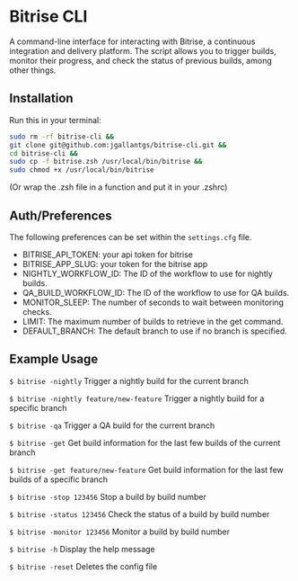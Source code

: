 # Bitrise CLI

A command-line interface for interacting with Bitrise, a continuous integration and delivery platform. The script allows you to trigger builds, monitor their progress, and check the status of previous builds, among other things.

## Installation

Run this in your terminal:
```sh
sudo rm -rf bitrise-cli &&
git clone git@github.com:jgallantgs/bitrise-cli.git &&
cd bitrise-cli &&
sudo cp -f bitrise.zsh /usr/local/bin/bitrise &&
sudo chmod +x /usr/local/bin/bitrise
```
(Or wrap the .zsh file in a function and put it in your .zshrc)

## Auth/Preferences
The following preferences can be set within the `settings.cfg` file.

- BITRISE_API_TOKEN: your api token for bitrise
- BITRISE_APP_SLUG: your token for the bitrise app
- NIGHTLY_WORKFLOW_ID: The ID of the workflow to use for nightly builds.
- QA_BUILD_WORKFLOW_ID: The ID of the workflow to use for QA builds.
- MONITOR_SLEEP: The number of seconds to wait between monitoring checks.
- LIMIT: The maximum number of builds to retrieve in the get command.
- DEFAULT_BRANCH: The default branch to use if no branch is specified.

## Example Usage

`$ bitrise -nightly`  Trigger a nightly build for the current branch

`$ bitrise -nightly feature/new-feature`  Trigger a nightly build for a specific branch

`$ bitrise -qa`  Trigger a QA build for the current branch

`$ bitrise -get`  Get build information for the last few builds of the current branch

`$ bitrise -get feature/new-feature`  Get build information for the last few builds of a specific branch

`$ bitrise -stop 123456`  Stop a build by build number

`$ bitrise -status 123456`  Check the status of a build by build number

`$ bitrise -monitor 123456`  Monitor a build by build number

`$ bitrise -h`  Display the help message

`$ bitrise -reset`  Deletes the config file
